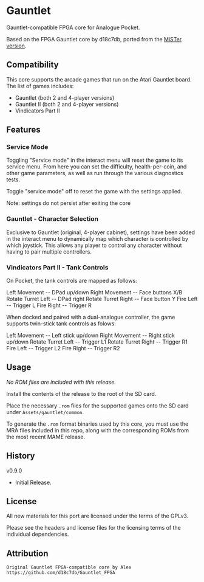 # Gauntlet

Gauntlet-compatible FPGA core for Analogue Pocket.

Based on the FPGA Gauntlet core by d18c7db, ported from the [MiSTer version](https://github.com/MiSTer-devel/Arcade-Gauntlet_MiSTer).

## Compatibility

This core supports the arcade games that run on the Atari Gauntlet board.  The list of games includes:

* Gauntlet (both 2 and 4-player versions)
* Gauntlet II (both 2 and 4-player versions)
* Vindicators Part II

## Features

### Service Mode

Toggling "Service mode" in the interact menu will reset the game to its service menu.  From here you can set the difficulty, health-per-coin, and other game parameters, as well as run through the various diagnostics tests.

Toggle "service mode" off to reset the game with the settings applied.  

Note: settings do not persist after exiting the core

### Gauntlet - Character Selection

Exclusive to Gauntlet (original, 4-player cabinet), settings have been added in the interact menu to dynamically map which character is controlled by which joystick.  This allows any player to control any character without having to pair multiple controllers.

### Vindicators Part II - Tank Controls

On Pocket, the tank controls are mapped as follows:

Left Movement -- DPad up/down
Right Movement -- Face buttons X/B
Rotate Turret Left -- DPad right
Rotate Turret Right -- Face button Y
Fire Left -- Trigger L
Fire Right -- Trigger R

When docked and paired with a dual-analogue controller, the game supports twin-stick tank controls as folows:

Left Movement -- Left stick up/down
Right Movement -- Right stick up/down
Rotate Turret Left -- Trigger L1
Rotate Turret Right -- Trigger R1
Fire Left -- Trigger L2
Fire Right -- Trigger R2

## Usage

*No ROM files are included with this release.*  

Install the contents of the release to the root of the SD card.

Place the necessary `.rom` files for the supported games onto the SD card under `Assets/gauntlet/common`.

To generate the `.rom` format binaries used by this core, you must use the MRA files included in this repo, along with the corresponding ROMs from the most recent MAME release.

## History

v0.9.0
* Initial Release.

## License

All new materials for this port are licensed under the terms of the GPLv3.

Please see the headers and license files for the licensing terms of the individual dependencies.

## Attribution

```
Original Gauntlet FPGA-compatible core by Alex 
https://github.com/d18c7db/Gauntlet_FPGA
```